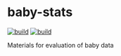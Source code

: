 # baby-stats

[![build](https://github.com/fawda123/baby-stats/actions/workflows/databuild.yaml/badge.svg)](https://github.com/fawda123/baby-stats/actions/workflows/databuild.yaml)
[![build](https://github.com/fawda123/baby-stats/actions/workflows/reportbuild.yaml/badge.svg)](https://github.com/fawda123/baby-stats/actions/workflows/reportbuild.yaml)

Materials for evaluation of baby data
